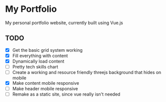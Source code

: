 # My Portfolio

My personal portfolio website, currently built using Vue.js

## TODO
- [x] Get the basic grid system working
- [x] Fill everything with content
- [x] Dynamically load content
- [ ] Pretty tech skills chart
- [ ] Create a working and resource friendly threejs background that hides on mobile
- [x] Make content mobile responsive
- [ ] Make header mobile responsive
- [ ] Remake as a static site, since vue really isn't needed
